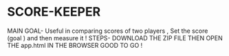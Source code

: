 # SCORE-KEEPER
MAIN GOAL-
          Useful in comparing scores of two players , Set the score (goal ) and then measure it !
 STEPS-
        DOWNLOAD THE ZIP FILE
        THEN OPEN THE app.html IN THE BROWSER 
        GOOD TO GO !
